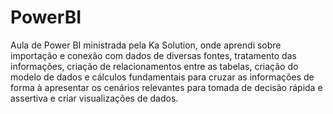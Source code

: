 # PowerBI

Aula de Power BI ministrada pela Ka Solution, onde aprendi sobre importação e conexão com dados de diversas fontes, tratamento das informações, criação de relacionamentos entre as tabelas, criação do modelo de dados e cálculos fundamentais para cruzar as informações de forma à apresentar os cenários relevantes para tomada de decisão rápida e assertiva e criar visualizações de dados.
